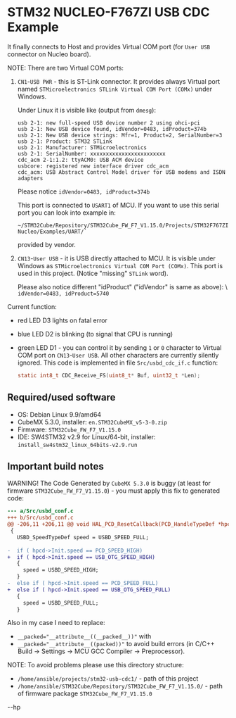 # STM32 NUCLEO-F767ZI USB CDC Example

It finally connects to Host and provides Virtual COM port (for `User USB` connector on Nucleo board).

NOTE: There are two Virtual COM ports:

1. `CN1`-`USB PWR` - this is ST-Link connector. It provides
   always Virtual port named `STMicroelectronics STLink Virtual COM Port (COMx)` under Windows. 

   Under Linux it is visible like (output from `dmesg`):
   ```
   usb 2-1: new full-speed USB device number 2 using ohci-pci
   usb 2-1: New USB device found, idVendor=0483, idProduct=374b
   usb 2-1: New USB device strings: Mfr=1, Product=2, SerialNumber=3
   usb 2-1: Product: STM32 STLink
   usb 2-1: Manufacturer: STMicroelectronics
   usb 2-1: SerialNumber: xxxxxxxxxxxxxxxxxxxxxxxx
   cdc_acm 2-1:1.2: ttyACM0: USB ACM device
   usbcore: registered new interface driver cdc_acm
   cdc_acm: USB Abstract Control Model driver for USB modems and ISDN adapters
   ```

   Please notice `idVendor=0483, idProduct=374b`

   This port is connected to `USART1` of MCU. If you want to use this serial port
   you can look into example in:

   ```
   ~/STM32Cube/Repository/STM32Cube_FW_F7_V1.15.0/Projects/STM32F767ZI-Nucleo/Examples/UART/`
   ```
   provided by vendor.



1. `CN13`-`User USB` - it is USB directly attached to MCU.
   It is visible under Windows 
   as `STMicroelectronics Virtual COM Port (COMx)`. This port is
   used in this project. (Notice "missing" `STLink` word).

   Please also notice different "idProduct" ("idVendor" is same as above): \\
   `idVendor=0483, idProduct=5740`


Current function:

* red LED D3 lights on fatal error
* blue LED D2 is blinking (to signal that CPU is running)
* green LED D1 - you can control it by sending `1` or `0` character
  to Virtual COM port on `CN13`-`User USB`. All other characters
  are currently silently ignored. This code is implemented
  in file `Src/usbd_cdc_if.c` function:

  ```c
  static int8_t CDC_Receive_FS(uint8_t* Buf, uint32_t *Len);
  ```
## Required/used software

* OS: Debian Linux 9.9/amd64
* CubeMX 5.3.0, installer: `en.STM32CubeMX_v5-3-0.zip`
* Firmware: `STM32Cube_FW_F7_V1.15.0`
* IDE: SW4STM32 v2.9 for Linux/64-bit, installer: `install_sw4stm32_linux_64bits-v2.9.run`

## Important build notes

WARNING! The Code Generated by `CubeMX 5.3.0` is buggy (at least
for firmware `STM32Cube_FW_F7_V1.15.0`) - you must
apply this fix to generated code:

```diff
--- a/Src/usbd_conf.c
+++ b/Src/usbd_conf.c
@@ -206,11 +206,11 @@ void HAL_PCD_ResetCallback(PCD_HandleTypeDef *hpcd)
 { 
   USBD_SpeedTypeDef speed = USBD_SPEED_FULL;
 
-  if ( hpcd->Init.speed == PCD_SPEED_HIGH)
+  if ( hpcd->Init.speed == USB_OTG_SPEED_HIGH)
   {
     speed = USBD_SPEED_HIGH;
   }
-  else if ( hpcd->Init.speed == PCD_SPEED_FULL)
+  else if ( hpcd->Init.speed == USB_OTG_SPEED_FULL)
   {
     speed = USBD_SPEED_FULL;
   }
```

Also in my case I need to replace:
* `__packed="__attribute__((__packed__))"`
with
* `__packed="__attribute__((packed))"`
to avoid build errors (in C/C++ Build -> Settings -> MCU GCC
Compiler -> Preprocessor).

NOTE: To avoid problems please use this directory structure:
* `/home/ansible/projects/stm32-usb-cdc1/` - path of this project
* `/home/ansible/STM32Cube/Repository/STM32Cube_FW_F7_V1.15.0/` - path
  of firmware package `STM32Cube_FW_F7_V1.15.0`

--hp
